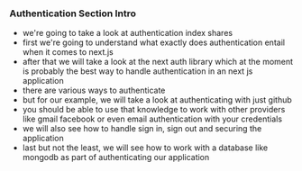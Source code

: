 ### Authentication Section Intro

- we're going to take a look at authentication index shares
- first we're going to understand what exactly does authentication entail when it comes to next.js
- after that we will take a look at the next auth library which at the moment is probably the best way to handle authentication in an next js application
- there are various ways to authenticate
- but for our example, we will take a look at authenticating with just github
- you should be able to use that knowledge to work with other providers like gmail facebook or even email authentication with your credentials
- we will also see how to handle sign in, sign out and securing the application
- last but not the least, we will see how to work with a database like mongodb as part of authenticating our application
